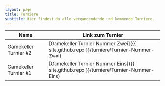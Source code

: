 ```yaml
---
layout: page
title: Turniere
subtitle: Hier findest du alle vergangendende und kommende Turniere.
---
```


Name                                      | Link zum Turnier                                |
----------------------------------------- | ---------------------------------------------- |
Gamekeller Turnier #2                      | [Gamekeller Turnier Nummer Zwei]({{ site.github.repo }}/turniere/Turnier-Nummer-Zwei)|
Gamekeller Turnier #1                      | [Gamekeller Turnier Nummer Eins]({{ site.github.repo }}/turniere/Turnier-Nummer-Eins)|


